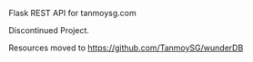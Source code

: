 Flask REST API for tanmoysg.com

Discontinued Project.

Resources moved to https://github.com/TanmoySG/wunderDB
